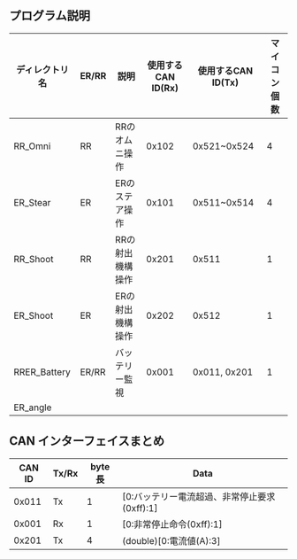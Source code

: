 ## プログラム説明
| ディレクトリ名      | ER/RR | 説明        | 使用するCAN ID(Rx) | 使用するCAN ID(Tx) | マイコン個数 |
|--------------|-------|-----------|----------------|----------------|---|
| RR_Omni      | RR    | RRのオムニ操作  | 0x102          | 0x521~0x524    | 4 |
| ER_Stear     | ER    | ERのステア操作  | 0x101          | 0x511~0x514    | 4 |
| RR_Shoot     | RR    | RRの射出機構操作 | 0x201          | 0x511          | 1 |
| ER_Shoot     | ER    | ERの射出機構操作 | 0x202          | 0x512          | 1 |
| RRER_Battery | ER/RR | バッテリー監視   | 0x001          | 0x011, 0x201   | 1 |
| ER_angle | 

## CAN インターフェイスまとめ
| CAN ID        | Tx/Rx | byte長 | Data                                                                                   |
|---------------|-------|-------|-------------------------------------------------------------------------------------|
| 0x011 | Tx    | 1    | [0:バッテリー電流超過、非常停止要求(0xff):1] |
| 0x001 | Rx    | 1    | [0:非常停止命令(0xff):1] |
| 0x201 | Tx    | 4     | (double)[0:電流値(A):3]                                                                   |
